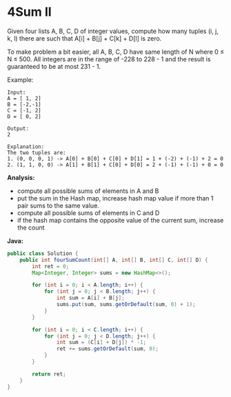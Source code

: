 # 4Sum II

Given four lists A, B, C, D of integer values, compute how many tuples (i, j, k, l) there are such that A[i] + B[j] + C[k] + D[l] is zero.

To make problem a bit easier, all A, B, C, D have same length of N where 0 ≤ N ≤ 500. All integers are in the range of -228 to 228 - 1 and the result is guaranteed to be at most 231 - 1.

Example:

    Input:
    A = [ 1, 2]
    B = [-2,-1]
    C = [-1, 2]
    D = [ 0, 2]

    Output:
    2

    Explanation:
    The two tuples are:
    1. (0, 0, 0, 1) -> A[0] + B[0] + C[0] + D[1] = 1 + (-2) + (-1) + 2 = 0
    2. (1, 1, 0, 0) -> A[1] + B[1] + C[0] + D[0] = 2 + (-1) + (-1) + 0 = 0

**Analysis:**
- compute all possible sums of elements in A and B
- put the sum in the Hash map, increase hash map value if more than 1 pair sums to the same value.
- compute all possible sums of elements in C and D
- if the hash map contains the opposite value of the current sum, increase the count

**Java:**
```java
public class Solution {
    public int fourSumCount(int[] A, int[] B, int[] C, int[] D) {
        int ret = 0;
        Map<Integer, Integer> sums = new HashMap<>();

        for (int i = 0; i < A.length; i++) {
            for (int j = 0; j < B.length; j++) {
                int sum = A[i] + B[j];
                sums.put(sum, sums.getOrDefault(sum, 0) + 1);
            }
        }

        for (int i = 0; i < C.length; i++) {
            for (int j = 0; j < D.length; j++) {
                int sum = (C[i] + D[j]) * -1;
                ret += sums.getOrDefault(sum, 0);
            }
        }

        return ret;
    }
}
```
